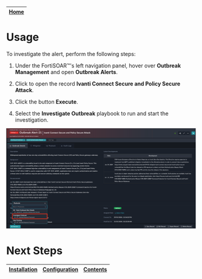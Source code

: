 | [Home](../README.md) |
|----------------------|

# Usage

To investigate the alert, perform the following steps:

1. Under the FortiSOAR&trade;'s left navigation panel, hover over **Outbreak Management** and open **Outbreak Alerts**.

2. Click to open the record **Ivanti Connect Secure and Policy Secure Attack**.

3. Click the button **Execute**.

4. Select the **Investigate Outbreak** playbook to run and start the investigation.

![](./res/screenshot-outbreak-alert.png)

# Next Steps

| [Installation](./setup.md#installation) | [Configuration](./setup.md#configuration) | [Contents](./contents.md) |
|-----------------------------------------|-------------------------------------------|---------------------------|